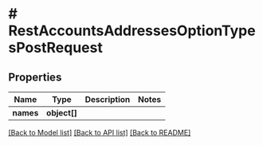 # # RestAccountsAddressesOptionTypesPostRequest

## Properties

Name | Type | Description | Notes
------------ | ------------- | ------------- | -------------
**names** | **object[]** |  |

[[Back to Model list]](../../README.md#models) [[Back to API list]](../../README.md#endpoints) [[Back to README]](../../README.md)
